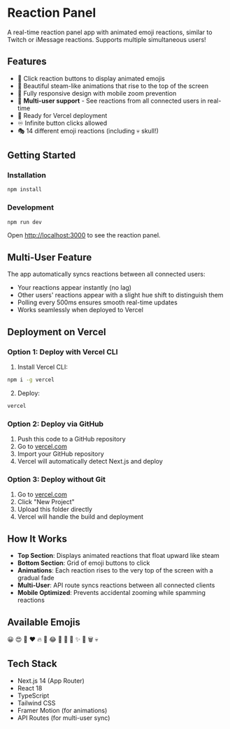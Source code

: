 # Reaction Panel

A real-time reaction panel app with animated emoji reactions, similar to Twitch or iMessage reactions. Supports multiple simultaneous users!

## Features

- 🎯 Click reaction buttons to display animated emojis
- 🎨 Beautiful steam-like animations that rise to the top of the screen
- 📱 Fully responsive design with mobile zoom prevention
- 👥 **Multi-user support** - See reactions from all connected users in real-time
- 🚀 Ready for Vercel deployment
- ♾️ Infinite button clicks allowed
- 🎭 14 different emoji reactions (including 💀 skull!)

## Getting Started

### Installation

```bash
npm install
```

### Development

```bash
npm run dev
```

Open [http://localhost:3000](http://localhost:3000) to see the reaction panel.

## Multi-User Feature

The app automatically syncs reactions between all connected users:
- Your reactions appear instantly (no lag)
- Other users' reactions appear with a slight hue shift to distinguish them
- Polling every 500ms ensures smooth real-time updates
- Works seamlessly when deployed to Vercel

## Deployment on Vercel

### Option 1: Deploy with Vercel CLI

1. Install Vercel CLI:
```bash
npm i -g vercel
```

2. Deploy:
```bash
vercel
```

### Option 2: Deploy via GitHub

1. Push this code to a GitHub repository
2. Go to [vercel.com](https://vercel.com)
3. Import your GitHub repository
4. Vercel will automatically detect Next.js and deploy

### Option 3: Deploy without Git

1. Go to [vercel.com](https://vercel.com)
2. Click "New Project"
3. Upload this folder directly
4. Vercel will handle the build and deployment

## How It Works

- **Top Section**: Displays animated reactions that float upward like steam
- **Bottom Section**: Grid of emoji buttons to click
- **Animations**: Each reaction rises to the very top of the screen with a gradual fade
- **Multi-User**: API route syncs reactions between all connected clients
- **Mobile Optimized**: Prevents accidental zooming while spamming reactions

## Available Emojis

😀 😍 🎉 ❤️ 🔥 👏 😂 🤩 💯 🚀 ✨ 🙌 🗑️ 💀

## Tech Stack

- Next.js 14 (App Router)
- React 18
- TypeScript
- Tailwind CSS
- Framer Motion (for animations)
- API Routes (for multi-user sync) 